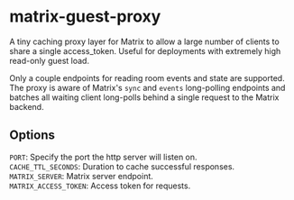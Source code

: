 # matrix-guest-proxy

A tiny caching proxy layer for Matrix to allow a large number of clients to share a single access_token. Useful for deployments with extremely high read-only guest load.

Only a couple endpoints for reading room events and state are supported. The proxy is aware of Matrix's `sync` and `events` long-polling endpoints and batches all waiting client long-polls behind a single request to the Matrix backend.

## Options

`PORT`: Specify the port the http server will listen on.  
`CACHE_TTL_SECONDS`: Duration to cache successful responses.  
`MATRIX_SERVER`: Matrix server endpoint.  
`MATRIX_ACCESS_TOKEN`: Access token for requests.
